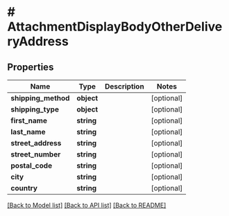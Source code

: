 # # AttachmentDisplayBodyOtherDeliveryAddress

## Properties

Name | Type | Description | Notes
------------ | ------------- | ------------- | -------------
**shipping_method** | **object** |  | [optional]
**shipping_type** | **object** |  | [optional]
**first_name** | **string** |  | [optional]
**last_name** | **string** |  | [optional]
**street_address** | **string** |  | [optional]
**street_number** | **string** |  | [optional]
**postal_code** | **string** |  | [optional]
**city** | **string** |  | [optional]
**country** | **string** |  | [optional]

[[Back to Model list]](../../README.md#models) [[Back to API list]](../../README.md#endpoints) [[Back to README]](../../README.md)
